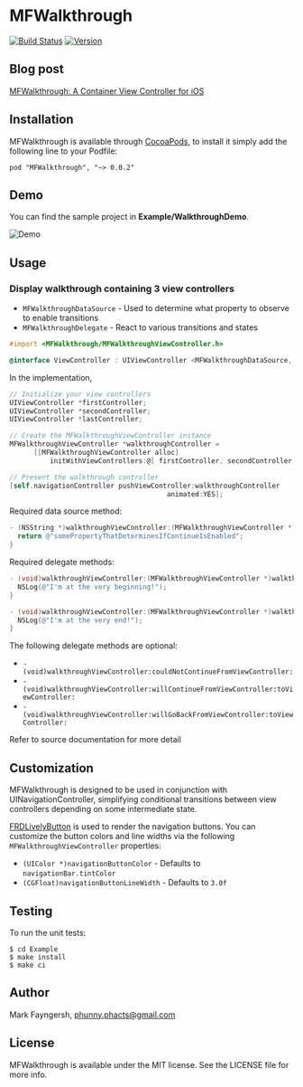 # MFWalkthrough

[![Build Status](https://travis-ci.org/pheuter/MFWalkthrough.svg?branch=master)](https://travis-ci.org/pheuter/MFWalkthrough)
[![Version](http://cocoapod-badges.herokuapp.com/v/MFWalkthrough/badge.png)](http://cocoadocs.org/docsets/MFWalkthrough)

## Blog post

[MFWalkthrough: A Container View Controller for iOS](http://blog.markfayngersh.com/mfwalkthrough-container-view-controller-for-ios)

## Installation

MFWalkthrough is available through [CocoaPods](http://cocoapods.org), to install
it simply add the following line to your Podfile:

    pod "MFWalkthrough", "~> 0.0.2"

## Demo

You can find the sample project in **Example/WalkthroughDemo**.

![Demo](https://dl.dropboxusercontent.com/u/1803181/MFWalkthroughDemo.gif)

## Usage

### Display walkthrough containing 3 view controllers

- `MFWalkthroughDataSource` - Used to determine what property to observe to enable transitions
- `MFWalkthroughDelegate` - React to various transitions and states

```objective-c
#import <MFWalkthrough/MFWalkthroughViewController.h>

@interface ViewController : UIViewController <MFWalkthroughDataSource, MFWalkthroughDelegate>
```

In the implementation,

```objective-c
// Initialize your view controllers
UIViewController *firstController;
UIViewController *secondController;
UIViewController *lastController;

// Create the MFWalkthroughViewController instance
MFWalkthroughViewController *walkthroughController =
      [[MFWalkthroughViewController alloc]
          initWithViewControllers:@[ firstController, secondController, lastController ]];

// Present the walkthrough controller
[self.navigationController pushViewController:walkthroughController
                                       animated:YES];
```

Required data source method:

```objective-c
- (NSString *)walkthroughViewController:(MFWalkthroughViewController *)walkthroughViewController enableContinuePropertyForViewController:(UIViewController *)viewController {
  return @"somePropertyThatDeterminesIfContinueIsEnabled";
}
```

Required delegate methods:

```objective-c
- (void)walkthroughViewController:(MFWalkthroughViewController *)walkthroughViewController willGoBackFromFirstViewController:(UIViewController *)firstViewController {
  NSLog(@"I'm at the very beginning!");
}

- (void)walkthroughViewController:(MFWalkthroughViewController *)walkthroughViewController willContinueFromLastViewController:(UIViewController *)lastViewController {
  NSLog(@"I'm at the very end!");
}
```

The following delegate methods are optional:

- `- (void)walkthroughViewController:couldNotContinueFromViewController:`
- `- (void)walkthroughViewController:willContinueFromViewController:toViewController:`
- `- (void)walkthroughViewController:willGoBackFromViewController:toViewController:`

Refer to source documentation for more detail

## Customization

MFWalkthrough is designed to be used in conjunction with UINavigationController, simplifying conditional transitions between view controllers depending on some intermediate state.

[FRDLivelyButton](https://github.com/sebastienwindal/FRDLivelyButton) is used to render the navigation buttons. You can customize the button colors and line widths via the following `MFWalkthroughViewController` properties:

- `(UIColor *)navigationButtonColor` - Defaults to `navigationBar.tintColor`
- `(CGFloat)navigationButtonLineWidth` - Defaults to `3.0f`

## Testing

To run the unit tests:

    $ cd Example
    $ make install
    $ make ci

## Author

Mark Fayngersh, phunny.phacts@gmail.com

## License

MFWalkthrough is available under the MIT license. See the LICENSE file for more info.
